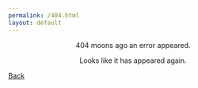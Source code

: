 ```yaml
---
permalink: /404.html
layout: default
---
```

<html>
<style>
.center {
  text-align: center;
  }
.right {
  text-align: right;
  }
</style>
<body>
<p class="center">404 moons ago an error appeared.</p>
<p class="center">Looks like it has appeared again.</p>
<a href="{{ ./ }}" class="center">Back</a>
</body>
</html>
